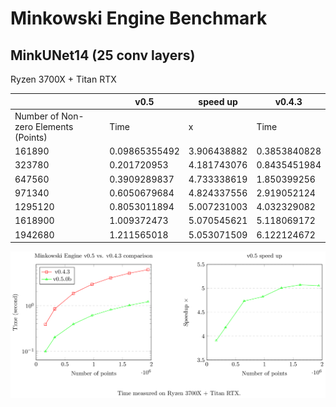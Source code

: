 # Minkowski Engine Benchmark

## MinkUNet14 (25 conv layers)

Ryzen 3700X + Titan RTX

|                                      | v0.5          | speed up    | v0.4.3       |
|--------------------------------------|---------------|-------------|--------------|
| Number of Non-zero Elements (Points) | Time          | x           | Time         |
|                               161890 | 0.09865355492 | 3.906438882 | 0.3853840828 |
|                               323780 |   0.201720953 | 4.181743076 | 0.8435451984 |
|                               647560 |  0.3909289837 | 4.733338619 |  1.850399256 |
|                               971340 |  0.6050679684 | 4.824337556 |  2.919052124 |
|                              1295120 |  0.8053011894 | 5.007231003 |  4.032329082 |
|                              1618900 |   1.009372473 | 5.070545621 |  5.118069172 |
|                              1942680 |   1.211565018 | 5.053071509 |  6.122124672 |

![](./assets/minkunet14.png)
